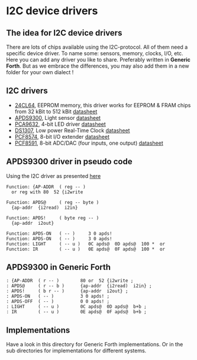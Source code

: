 # I2C device drivers

## The idea for I2C device drivers
There are lots of chips available using the I2C-protocol. All of them need a specific device driver. To name some: sensors, memory, clocks, I/O, etc. Here you can add any driver you like to share. Preferably written in **Generic Forth**. But as we embrace the differences, you may also add them in a new folder for your own dialect !

## I2C drivers

- [24CL64](24CL64.f), EEPROM memory, this driver works for EEPROM & FRAM chips from 32 kBit to 512 kBit [datasheet](http://ww1.microchip.com/downloads/en/devicedoc/Atmel-3350-SEEPROM-AT24C64B-Datasheet.pdf)
- [APDS9300](APDS9300.f), Light sensor [datasheet](https://docs.broadcom.com/docs/AV02-1077EN)
- [PCA9632](PCA9632.f), 4-bit LED driver [datasheet](https://www.nxp.com/docs/en/data-sheet/PCA9632.pdf)
- [DS1307](DS1307.f), Low power Real-Time Clock [datasheet](https://datasheets.maximintegrated.com/en/ds/DS1307.pdf)
- [PCF8574](PCF8574.f), 8-bit I/O extender [datasheet](https://www.nxp.com/docs/en/data-sheet/PCF8574_PCF8574A.pdf)
- [PCF8591](PCF8591.f), 8-bit ADC/DAC (four inputs, one output) [datasheet](https://www.nxp.com/docs/en/data-sheet/PCF8591.pdf) 

## APDS9300 driver in pseudo code

Using the I2C driver as presented [here](../)

``` 
Function: {AP-ADDR  ( reg -- )
  or reg with 80  52 {i2write

Function: APDS@     ( reg -- byte )
  {ap-addr  {i2read)  i2in}

Function: APDS!     ( byte reg -- )
  {ap-addr  i2out}

Function: APDS-ON   ( -- )     3 0 apds!
Function: APDS-ON   ( -- )     3 0 apds!
Function: LIGHT     ( -- u )   0C apds@  0D apds@  100 *  or
Function: IR        ( -- u )   0E apds@  0F apds@  100 *  or
```

## APDS9300 in Generic Forth
```
: {AP-ADDR  ( r -- )        80 or  52 {i2write ;
: APDS@     ( r -- b )      {ap-addr  {i2read)  i2in} ;
: APDS!     ( b r -- )      {ap-addr  i2out} ;
: APDS-ON   ( -- )          3 0 apds! ;
: APDS-OFF  ( -- )          0 0 apds! ;
: LIGHT     ( -- u )        0C apds@  0D apds@  b+b ;
: IR        ( -- u )        0E apds@  0F apds@  b+b ;
```

## Implementations
Have a look in this directory for Generic Forth implementations. Or in the sub directories for implementations for different systems.
